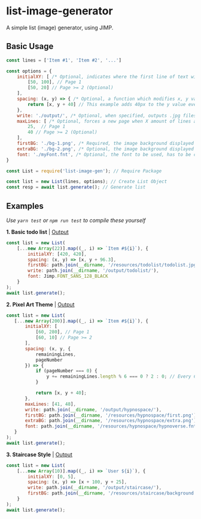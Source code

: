 # list-image-generator

A simple list (image) generator, using JIMP.

## Basic Usage

```js
const lines = ['Item #1', 'Item #2', '...']

const options = {
    initialXY: [ /* Optional, indicates where the first line of text will be placed on the page */
        [50, 100], // Page 1
        [50, 20] // Page >= 2 (Optional)
    ],
    spacing: (x, y) => { /* Optional, a function which modifies x, y values passed through it */
        return [x, y + 40] // This example adds 40px to the y value every new line
    },
    write: './output/', /* Optional, when specified, outputs .jpg files in addition to returning buffer(s) */
    maxLines: [ /* Optional, forces a new page when X amount of lines are on the page */
        25,  // Page 1
        40 // Page >= 2 (Optional)
    ],
    firstBG: './bg-1.png', /* Required, the image background displayed on the first (or subsequent) page */
    extraBG: './bg-2.png', /* Optional, the image background displayed on pages 2 and above */
    font: './myFont.fnt', /* Optional, the font to be used, has to be compatible with Jimp */
}
```

```js
const List = require('list-image-gen'); // Require Package

const list = new List(lines, options); // Create List Object
const resp = await list.generate(); // Generate list
```

## Examples

*Use `yarn test` or `npm run test` to compile these yourself*

**1. Basic todo list** | [Output](https://github.com/lorencerri/list-image-gen/tree/naster/test/output/todolist)
```js
const list = new List(
    [...new Array(22)].map((_, i) => `Item #${i}`), {
        initialXY: [420, 420],
        spacing: (x, y) => [x, y + 96.3],
        firstBG: path.join(__dirname, '/resources/todolist/todolist.jpg'),
        write: path.join(__dirname, '/output/todolist/'),
        font: Jimp.FONT_SANS_128_BLACK
    }
);
await list.generate();
 ```
 
 **2. Pixel Art Theme** | [Output](https://github.com/lorencerri/list-image-gen/tree/naster/test/output/hypnospace)
 ```js
 const list = new List(
    [...new Array(200)].map((_, i) => `Item #${i}`), {
        initialXY: [
            [60, 280], // Page 1
            [60, 10] // Page >= 2
        ],
        spacing: (x, y, {
            remainingLines,
            pageNumber
        }) => {
            if (pageNumber === 0) {
                y += remainingLines.length % 6 === 0 ? 2 : 0; // Every 6 items on the first page, add 2 to the y position
            }

            return [x, y + 40];
        },
        maxLines: [41, 48],
        write: path.join(__dirname, '/output/hypnospace/'),
        firstBG: path.join(__dirname, '/resources/hypnospace/first.png'),
        extraBG: path.join(__dirname, '/resources/hypnospace/extra.png'),
        font: path.join(__dirname, '/resources/hypnospace/hypnoverse.fnt')
    }
);
await list.generate();
```

**3. Staircase Style** | [Output](https://github.com/lorencerri/list-image-gen/tree/naster/test/output/staircase)
```js
const list = new List(
    [...new Array(10)].map((_, i) => `User ${i}`), {
        initialXY: [0, 5],
        spacing: (x, y) => [x + 100, y + 25],
        write: path.join(__dirname, '/output/staircase/'),
        firstBG: path.join(__dirname, '/resources/staircase/background.png')
    }
);
await list.generate();
```

